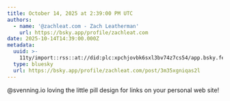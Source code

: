 ```yaml
---
title: October 14, 2025 at 2:39:00 PM UTC
authors:
  - name: '@zachleat.com - Zach Leatherman'
    url: https://bsky.app/profile/zachleat.com
date: 2025-10-14T14:39:00.000Z
metadata:
  uuid: >-
    11ty/import::rss::at://did:plc:xpchjovbk6sxl3bv74z7cs54/app.bsky.feed.post/3m35xgniqas2l
  type: bluesky
  url: https://bsky.app/profile/zachleat.com/post/3m35xgniqas2l
---
```

@svenning.io loving the little pill design for links on your personal web site!